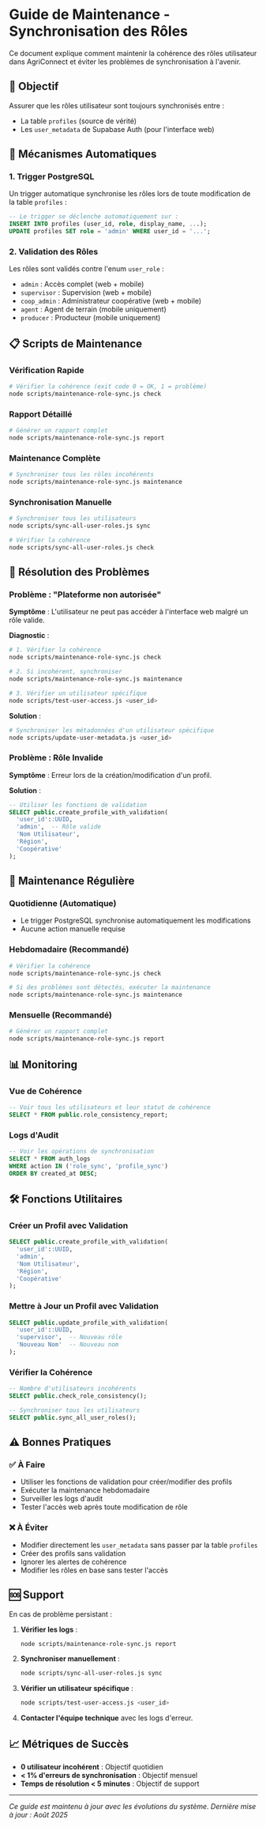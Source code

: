 # Guide de Maintenance - Synchronisation des Rôles

Ce document explique comment maintenir la cohérence des rôles utilisateur dans AgriConnect et éviter les problèmes de synchronisation à l'avenir.

## 🎯 Objectif

Assurer que les rôles utilisateur sont toujours synchronisés entre :
- La table `profiles` (source de vérité)
- Les `user_metadata` de Supabase Auth (pour l'interface web)

## 🔧 Mécanismes Automatiques

### 1. Trigger PostgreSQL
Un trigger automatique synchronise les rôles lors de toute modification de la table `profiles` :

```sql
-- Le trigger se déclenche automatiquement sur :
INSERT INTO profiles (user_id, role, display_name, ...);
UPDATE profiles SET role = 'admin' WHERE user_id = '...';
```

### 2. Validation des Rôles
Les rôles sont validés contre l'enum `user_role` :
- `admin` : Accès complet (web + mobile)
- `supervisor` : Supervision (web + mobile)  
- `coop_admin` : Administrateur coopérative (web + mobile)
- `agent` : Agent de terrain (mobile uniquement)
- `producer` : Producteur (mobile uniquement)

## 📋 Scripts de Maintenance

### Vérification Rapide
```bash
# Vérifier la cohérence (exit code 0 = OK, 1 = problème)
node scripts/maintenance-role-sync.js check
```

### Rapport Détaillé
```bash
# Générer un rapport complet
node scripts/maintenance-role-sync.js report
```

### Maintenance Complète
```bash
# Synchroniser tous les rôles incohérents
node scripts/maintenance-role-sync.js maintenance
```

### Synchronisation Manuelle
```bash
# Synchroniser tous les utilisateurs
node scripts/sync-all-user-roles.js sync

# Vérifier la cohérence
node scripts/sync-all-user-roles.js check
```

## 🚨 Résolution des Problèmes

### Problème : "Plateforme non autorisée"
**Symptôme** : L'utilisateur ne peut pas accéder à l'interface web malgré un rôle valide.

**Diagnostic** :
```bash
# 1. Vérifier la cohérence
node scripts/maintenance-role-sync.js check

# 2. Si incohérent, synchroniser
node scripts/maintenance-role-sync.js maintenance

# 3. Vérifier un utilisateur spécifique
node scripts/test-user-access.js <user_id>
```

**Solution** :
```bash
# Synchroniser les métadonnées d'un utilisateur spécifique
node scripts/update-user-metadata.js <user_id>
```

### Problème : Rôle Invalide
**Symptôme** : Erreur lors de la création/modification d'un profil.

**Solution** :
```sql
-- Utiliser les fonctions de validation
SELECT public.create_profile_with_validation(
  'user_id'::UUID,
  'admin',  -- Rôle valide
  'Nom Utilisateur',
  'Région',
  'Coopérative'
);
```

## 🔄 Maintenance Régulière

### Quotidienne (Automatique)
- Le trigger PostgreSQL synchronise automatiquement les modifications
- Aucune action manuelle requise

### Hebdomadaire (Recommandé)
```bash
# Vérifier la cohérence
node scripts/maintenance-role-sync.js check

# Si des problèmes sont détectés, exécuter la maintenance
node scripts/maintenance-role-sync.js maintenance
```

### Mensuelle (Recommandé)
```bash
# Générer un rapport complet
node scripts/maintenance-role-sync.js report
```

## 📊 Monitoring

### Vue de Cohérence
```sql
-- Voir tous les utilisateurs et leur statut de cohérence
SELECT * FROM public.role_consistency_report;
```

### Logs d'Audit
```sql
-- Voir les opérations de synchronisation
SELECT * FROM auth_logs 
WHERE action IN ('role_sync', 'profile_sync')
ORDER BY created_at DESC;
```

## 🛠️ Fonctions Utilitaires

### Créer un Profil avec Validation
```sql
SELECT public.create_profile_with_validation(
  'user_id'::UUID,
  'admin',
  'Nom Utilisateur',
  'Région',
  'Coopérative'
);
```

### Mettre à Jour un Profil avec Validation
```sql
SELECT public.update_profile_with_validation(
  'user_id'::UUID,
  'supervisor',  -- Nouveau rôle
  'Nouveau Nom'  -- Nouveau nom
);
```

### Vérifier la Cohérence
```sql
-- Nombre d'utilisateurs incohérents
SELECT public.check_role_consistency();

-- Synchroniser tous les utilisateurs
SELECT public.sync_all_user_roles();
```

## ⚠️ Bonnes Pratiques

### ✅ À Faire
- Utiliser les fonctions de validation pour créer/modifier des profils
- Exécuter la maintenance hebdomadaire
- Surveiller les logs d'audit
- Tester l'accès web après toute modification de rôle

### ❌ À Éviter
- Modifier directement les `user_metadata` sans passer par la table `profiles`
- Créer des profils sans validation
- Ignorer les alertes de cohérence
- Modifier les rôles en base sans tester l'accès

## 🆘 Support

En cas de problème persistant :

1. **Vérifier les logs** :
   ```bash
   node scripts/maintenance-role-sync.js report
   ```

2. **Synchroniser manuellement** :
   ```bash
   node scripts/sync-all-user-roles.js sync
   ```

3. **Vérifier un utilisateur spécifique** :
   ```bash
   node scripts/test-user-access.js <user_id>
   ```

4. **Contacter l'équipe technique** avec les logs d'erreur.

## 📈 Métriques de Succès

- **0 utilisateur incohérent** : Objectif quotidien
- **< 1% d'erreurs de synchronisation** : Objectif mensuel
- **Temps de résolution < 5 minutes** : Objectif de support

---

*Ce guide est maintenu à jour avec les évolutions du système. Dernière mise à jour : Août 2025*

